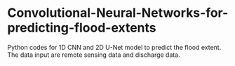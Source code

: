 # Convolutional-Neural-Networks-for-predicting-flood-extents
Python codes for 1D CNN and 2D U-Net model to predict the flood extent. The data input are remote sensing data and discharge data.

